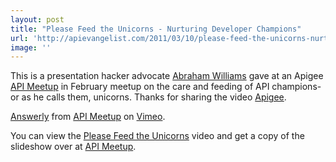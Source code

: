 ```yaml
---
layout: post
title: "Please Feed the Unicorns - Nurturing Developer Champions"
url: 'http://apievangelist.com/2011/03/10/please-feed-the-unicorns-nurturing-developer-champions/'
image: ''
---
```


This is a presentation hacker advocate [Abraham Williams][1] gave at an Apigee [API Meetup][2] in February meetup on the care and feeding of API champions- or as he calls them, unicorns. Thanks for sharing the video [Apigee][3].

[Answerly][4] from [API Meetup][5] on [Vimeo][6].

You can view the [Please Feed the Unicorns][7] video and get a copy of the slideshow over at [API Meetup][2].

   [1]: http://twitter.com/abraham
   [2]: http://www.apimeetup.com/ (API Meetup)
   [3]: http://www.apigee.com (Apigee)
   [4]: http://vimeo.com/20839853
   [5]: http://vimeo.com/apimeetup
   [6]: http://vimeo.com
   [7]: http://www.apimeetup.com/feed-unicorns-nurturing-developer-champions
